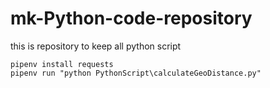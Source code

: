 # mk-Python-code-repository
this is repository to keep all python script

```
pipenv install requests
pipenv run "python PythonScript\calculateGeoDistance.py"

```
